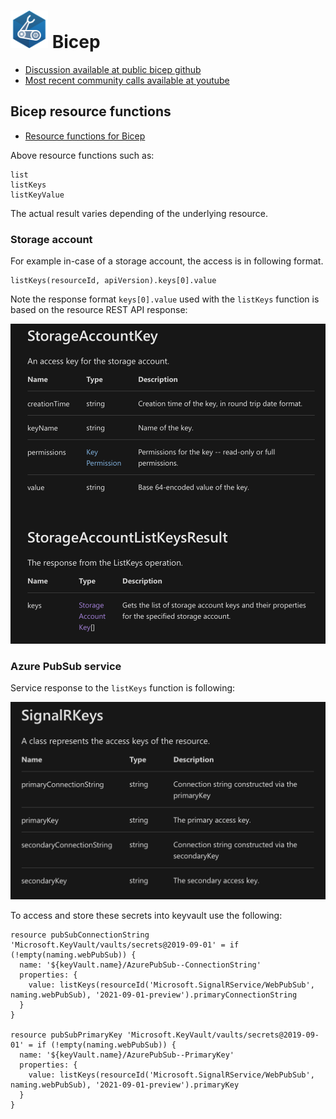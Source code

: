 # <img src="azureBicep.png" width="60" /> Bicep

- [Discussion available at public bicep github](https://github.com/Azure/bicep)
- [Most recent community calls available at youtube](https://www.youtube.com/channel/UCZZ3-oMrVI5ssheMzaWC4uQ/videos)


## Bicep resource functions

- [Resource functions for Bicep](https://docs.microsoft.com/en-us/azure/azure-resource-manager/bicep/bicep-functions-resource)

Above resource functions such as:
```
list
listKeys
listKeyValue
```
The actual result varies depending of the underlying resource. 

### Storage account

For example in-case of a storage account, the access is in following format.
```
listKeys(resourceId, apiVersion).keys[0].value
```
Note the response format `keys[0].value` used with the `listKeys` function is based on the resource REST API response:

<img src="azureStorageAccountListKeysResponse.png" width="600" />

### Azure PubSub service

Service response to the `listKeys` function is following:

<img src="azurePubSubListKeysResponse.png" width="600" />

To access and store these secrets into keyvault use the following:

```
resource pubSubConnectionString 'Microsoft.KeyVault/vaults/secrets@2019-09-01' = if (!empty(naming.webPubSub)) {
  name: '${keyVault.name}/AzurePubSub--ConnectionString'
  properties: {
    value: listKeys(resourceId('Microsoft.SignalRService/WebPubSub', naming.webPubSub), '2021-09-01-preview').primaryConnectionString
  }
}

resource pubSubPrimaryKey 'Microsoft.KeyVault/vaults/secrets@2019-09-01' = if (!empty(naming.webPubSub)) {
  name: '${keyVault.name}/AzurePubSub--PrimaryKey'
  properties: {
    value: listKeys(resourceId('Microsoft.SignalRService/WebPubSub', naming.webPubSub), '2021-09-01-preview').primaryKey
  }
}

